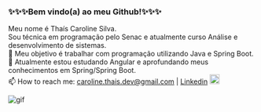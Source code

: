 <h3>✨✨✨Bem vindo(a) ao meu Github!✨✨✨</h3>

Meu nome é Thaís Caroline Silva.<br>
Sou técnica em programação pelo Senac e atualmente curso Análise e desenvolvimento de sistemas.<br>
🔭 Meu objetivo é trabalhar com programação utilizando Java e Spring Boot.<br>
🌱 Atualmente estou estudando Angular e aprofundando meus conhecimentos em Spring/Spring Boot.<br>
📫 How to reach me: caroline.thais.dev@gmail.com | <a href="https://www.linkedin.com/in/thais-caroline-silva/" rel="nofollow">Linkedin</a> <img src="https://cdn-icons-png.flaticon.com/512/1400/1400486.png" height="20em" target="_blank">
&nbsp;&nbsp;
<!--<a href="mailto:caroline.thais.dev@gmail.com"><img src="https://cdn-icons.flaticon.com/png/512/5942/premium/5942471.png?token=exp=1651877834~hmac=125bb0f8997c5feb4bb50c11180dee80" height="45em" target="_blank"></a>-->

![gif](https://user-images.githubusercontent.com/76595905/196978295-39fc6df6-f8a6-404b-9a57-2a97e048bb6f.gif)


<!--<div display="inline">
<img src="https://img.icons8.com/?size=512&id=46630&format=png" height="60em">
<img src="https://cdn-icons-png.flaticon.com/512/3670/3670396.png" height="50em">
<img src="https://cdn-icons-png.flaticon.com/512/919/919825.png" height="50em">
<img src="https://cdn-icons-png.flaticon.com/512/919/919828.png" height="50em">
<img src="https://cdn-icons-png.flaticon.com/512/524/524545.png" height="50em">
<img src="https://cdn-icons-png.flaticon.com/512/524/524554.png" height="50em">
<img src="https://cdn-icons-png.flaticon.com/512/919/919836.png" height="50em">
<img src="https://cdn-icons-png.flaticon.com/512/603/603197.png" height="50em">
<img src="https://cdn-icons-png.flaticon.com/512/919/919851.png" height="50em">
</div>

<!--Here are some ideas to get you started:

- 🔭 I’m currently working on ...
- 🌱 I’m currently learning ...
- 👯 I’m looking to collaborate on ...
- 🤔 I’m looking for help with ...
- 💬 Ask me about ...
- 📫 How to reach me: ...
- 😄 
- ⚡ Fun fact: ...
-->
